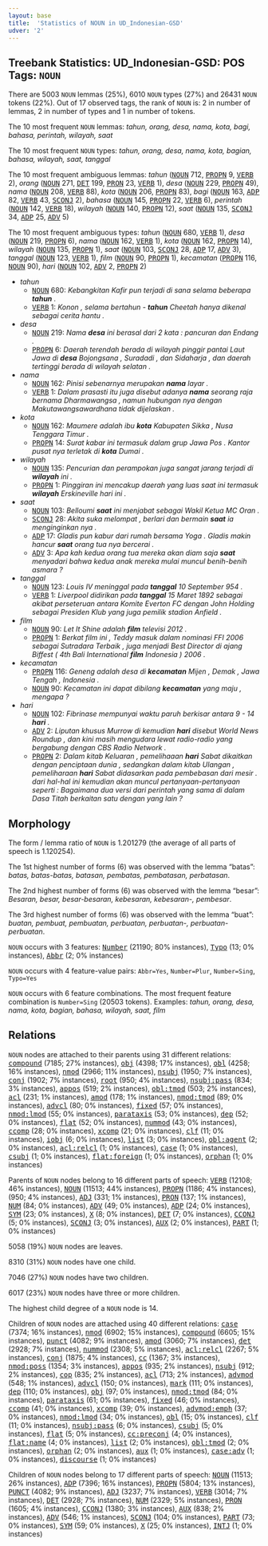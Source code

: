 ```yaml
---
layout: base
title:  'Statistics of NOUN in UD_Indonesian-GSD'
udver: '2'
---
```


## Treebank Statistics: UD_Indonesian-GSD: POS Tags: `NOUN`

There are 5003 `NOUN` lemmas (25%), 6010 `NOUN` types (27%) and 26431 `NOUN` tokens (22%).
Out of 17 observed tags, the rank of `NOUN` is: 2 in number of lemmas, 2 in number of types and 1 in number of tokens.

The 10 most frequent `NOUN` lemmas: <em>tahun, orang, desa, nama, kota, bagi, bahasa, perintah, wilayah, saat</em>

The 10 most frequent `NOUN` types:  <em>tahun, orang, desa, nama, kota, bagian, bahasa, wilayah, saat, tanggal</em>

The 10 most frequent ambiguous lemmas: <em>tahun</em> (<tt><a href="id_gsd-pos-NOUN.html">NOUN</a></tt> 712, <tt><a href="id_gsd-pos-PROPN.html">PROPN</a></tt> 9, <tt><a href="id_gsd-pos-VERB.html">VERB</a></tt> 2), <em>orang</em> (<tt><a href="id_gsd-pos-NOUN.html">NOUN</a></tt> 271, <tt><a href="id_gsd-pos-DET.html">DET</a></tt> 199, <tt><a href="id_gsd-pos-PRON.html">PRON</a></tt> 23, <tt><a href="id_gsd-pos-VERB.html">VERB</a></tt> 1), <em>desa</em> (<tt><a href="id_gsd-pos-NOUN.html">NOUN</a></tt> 229, <tt><a href="id_gsd-pos-PROPN.html">PROPN</a></tt> 49), <em>nama</em> (<tt><a href="id_gsd-pos-NOUN.html">NOUN</a></tt> 208, <tt><a href="id_gsd-pos-VERB.html">VERB</a></tt> 88), <em>kota</em> (<tt><a href="id_gsd-pos-NOUN.html">NOUN</a></tt> 206, <tt><a href="id_gsd-pos-PROPN.html">PROPN</a></tt> 83), <em>bagi</em> (<tt><a href="id_gsd-pos-NOUN.html">NOUN</a></tt> 163, <tt><a href="id_gsd-pos-ADP.html">ADP</a></tt> 82, <tt><a href="id_gsd-pos-VERB.html">VERB</a></tt> 43, <tt><a href="id_gsd-pos-SCONJ.html">SCONJ</a></tt> 2), <em>bahasa</em> (<tt><a href="id_gsd-pos-NOUN.html">NOUN</a></tt> 145, <tt><a href="id_gsd-pos-PROPN.html">PROPN</a></tt> 22, <tt><a href="id_gsd-pos-VERB.html">VERB</a></tt> 6), <em>perintah</em> (<tt><a href="id_gsd-pos-NOUN.html">NOUN</a></tt> 142, <tt><a href="id_gsd-pos-VERB.html">VERB</a></tt> 18), <em>wilayah</em> (<tt><a href="id_gsd-pos-NOUN.html">NOUN</a></tt> 140, <tt><a href="id_gsd-pos-PROPN.html">PROPN</a></tt> 12), <em>saat</em> (<tt><a href="id_gsd-pos-NOUN.html">NOUN</a></tt> 135, <tt><a href="id_gsd-pos-SCONJ.html">SCONJ</a></tt> 34, <tt><a href="id_gsd-pos-ADP.html">ADP</a></tt> 25, <tt><a href="id_gsd-pos-ADV.html">ADV</a></tt> 5)

The 10 most frequent ambiguous types:  <em>tahun</em> (<tt><a href="id_gsd-pos-NOUN.html">NOUN</a></tt> 680, <tt><a href="id_gsd-pos-VERB.html">VERB</a></tt> 1), <em>desa</em> (<tt><a href="id_gsd-pos-NOUN.html">NOUN</a></tt> 219, <tt><a href="id_gsd-pos-PROPN.html">PROPN</a></tt> 6), <em>nama</em> (<tt><a href="id_gsd-pos-NOUN.html">NOUN</a></tt> 162, <tt><a href="id_gsd-pos-VERB.html">VERB</a></tt> 1), <em>kota</em> (<tt><a href="id_gsd-pos-NOUN.html">NOUN</a></tt> 162, <tt><a href="id_gsd-pos-PROPN.html">PROPN</a></tt> 14), <em>wilayah</em> (<tt><a href="id_gsd-pos-NOUN.html">NOUN</a></tt> 135, <tt><a href="id_gsd-pos-PROPN.html">PROPN</a></tt> 1), <em>saat</em> (<tt><a href="id_gsd-pos-NOUN.html">NOUN</a></tt> 103, <tt><a href="id_gsd-pos-SCONJ.html">SCONJ</a></tt> 28, <tt><a href="id_gsd-pos-ADP.html">ADP</a></tt> 17, <tt><a href="id_gsd-pos-ADV.html">ADV</a></tt> 3), <em>tanggal</em> (<tt><a href="id_gsd-pos-NOUN.html">NOUN</a></tt> 123, <tt><a href="id_gsd-pos-VERB.html">VERB</a></tt> 1), <em>film</em> (<tt><a href="id_gsd-pos-NOUN.html">NOUN</a></tt> 90, <tt><a href="id_gsd-pos-PROPN.html">PROPN</a></tt> 1), <em>kecamatan</em> (<tt><a href="id_gsd-pos-PROPN.html">PROPN</a></tt> 116, <tt><a href="id_gsd-pos-NOUN.html">NOUN</a></tt> 90), <em>hari</em> (<tt><a href="id_gsd-pos-NOUN.html">NOUN</a></tt> 102, <tt><a href="id_gsd-pos-ADV.html">ADV</a></tt> 2, <tt><a href="id_gsd-pos-PROPN.html">PROPN</a></tt> 2)


* <em>tahun</em>
  * <tt><a href="id_gsd-pos-NOUN.html">NOUN</a></tt> 680: <em>Kebangkitan Kafir pun terjadi di sana selama beberapa <b>tahun</b> .</em>
  * <tt><a href="id_gsd-pos-VERB.html">VERB</a></tt> 1: <em>Konon , selama bertahun - <b>tahun</b> Cheetah hanya dikenal sebagai cerita hantu .</em>
* <em>desa</em>
  * <tt><a href="id_gsd-pos-NOUN.html">NOUN</a></tt> 219: <em>Nama <b>desa</b> ini berasal dari 2 kata : pancuran dan Endang .</em>
  * <tt><a href="id_gsd-pos-PROPN.html">PROPN</a></tt> 6: <em>Daerah terendah berada di wilayah pinggir pantai Laut Jawa di <b>desa</b> Bojongsana , Suradadi , dan Sidaharja , dan daerah tertinggi berada di wilayah selatan .</em>
* <em>nama</em>
  * <tt><a href="id_gsd-pos-NOUN.html">NOUN</a></tt> 162: <em>Pinisi sebenarnya merupakan <b>nama</b> layar .</em>
  * <tt><a href="id_gsd-pos-VERB.html">VERB</a></tt> 1: <em>Dalam prasasti itu juga disebut adanya <b>nama</b> seorang raja bernama Dharmawangsa , namun hubungan nya dengan Makutawangsawardhana tidak dijelaskan .</em>
* <em>kota</em>
  * <tt><a href="id_gsd-pos-NOUN.html">NOUN</a></tt> 162: <em>Maumere adalah ibu <b>kota</b> Kabupaten Sikka , Nusa Tenggara Timur .</em>
  * <tt><a href="id_gsd-pos-PROPN.html">PROPN</a></tt> 14: <em>Surat kabar ini termasuk dalam grup Jawa Pos . Kantor pusat nya terletak di <b>kota</b> Dumai .</em>
* <em>wilayah</em>
  * <tt><a href="id_gsd-pos-NOUN.html">NOUN</a></tt> 135: <em>Pencurian dan perampokan juga sangat jarang terjadi di <b>wilayah</b> ini .</em>
  * <tt><a href="id_gsd-pos-PROPN.html">PROPN</a></tt> 1: <em>Pinggiran ini mencakup daerah yang luas saat ini termasuk <b>wilayah</b> Erskineville hari ini .</em>
* <em>saat</em>
  * <tt><a href="id_gsd-pos-NOUN.html">NOUN</a></tt> 103: <em>Belloumi <b>saat</b> ini menjabat sebagai Wakil Ketua MC Oran .</em>
  * <tt><a href="id_gsd-pos-SCONJ.html">SCONJ</a></tt> 28: <em>Akita suka melompat , berlari dan bermain <b>saat</b> ia menginginkan nya .</em>
  * <tt><a href="id_gsd-pos-ADP.html">ADP</a></tt> 17: <em>Gladis pun kabur dari rumah bersama Yoga . Gladis makin hancur <b>saat</b> orang tua nya bercerai .</em>
  * <tt><a href="id_gsd-pos-ADV.html">ADV</a></tt> 3: <em>Apa kah kedua orang tua mereka akan diam saja <b>saat</b> menyadari bahwa kedua anak mereka mulai muncul benih-benih asmara ?</em>
* <em>tanggal</em>
  * <tt><a href="id_gsd-pos-NOUN.html">NOUN</a></tt> 123: <em>Louis IV meninggal pada <b>tanggal</b> 10 September 954 .</em>
  * <tt><a href="id_gsd-pos-VERB.html">VERB</a></tt> 1: <em>Liverpool didirikan pada <b>tanggal</b> 15 Maret 1892 sebagai akibat perseteruan antara Komite Everton FC dengan John Holding sebagai Presiden Klub yang juga pemilik stadion Anfield .</em>
* <em>film</em>
  * <tt><a href="id_gsd-pos-NOUN.html">NOUN</a></tt> 90: <em>Let It Shine adalah <b>film</b> televisi 2012 .</em>
  * <tt><a href="id_gsd-pos-PROPN.html">PROPN</a></tt> 1: <em>Berkat film ini , Teddy masuk dalam nominasi FFI 2006 sebagai Sutradara Terbaik , juga menjadi Best Director di ajang Biffest ( 4th Bali International <b>film</b> Indonesia ) 2006 .</em>
* <em>kecamatan</em>
  * <tt><a href="id_gsd-pos-PROPN.html">PROPN</a></tt> 116: <em>Geneng adalah desa di <b>kecamatan</b> Mijen , Demak , Jawa Tengah , Indonesia .</em>
  * <tt><a href="id_gsd-pos-NOUN.html">NOUN</a></tt> 90: <em>Kecamatan ini dapat dibilang <b>kecamatan</b> yang maju , mengapa ?</em>
* <em>hari</em>
  * <tt><a href="id_gsd-pos-NOUN.html">NOUN</a></tt> 102: <em>Fibrinase mempunyai waktu paruh berkisar antara 9 - 14 <b>hari</b> .</em>
  * <tt><a href="id_gsd-pos-ADV.html">ADV</a></tt> 2: <em>Liputan khusus Murrow di kemudian <b>hari</b> disebut World News Roundup , dan kini masih mengudara lewat radio-radio yang bergabung dengan CBS Radio Network .</em>
  * <tt><a href="id_gsd-pos-PROPN.html">PROPN</a></tt> 2: <em>Dalam kitab Keluaran , pemelihaaan <b>hari</b> Sabat dikaitkan dengan penciptaan dunia , sedangkan dalam kitab Ulangan , pemeliharaan <b>hari</b> Sabat didasarkan pada pembebasan dari mesir . dari hal-hal ini kemudian akan muncul pertanyaan-pertanyaan seperti : Bagaimana dua versi dari perintah yang sama di dalam Dasa Titah berkaitan satu dengan yang lain ?</em>

## Morphology

The form / lemma ratio of `NOUN` is 1.201279 (the average of all parts of speech is 1.120254).

The 1st highest number of forms (6) was observed with the lemma “batas”: <em>batas, batas-batas, batasan, pembatas, pembatasan, perbatasan</em>.

The 2nd highest number of forms (6) was observed with the lemma “besar”: <em>Besaran, besar, besar-besaran, kebesaran, kebesaran-, pembesar</em>.

The 3rd highest number of forms (6) was observed with the lemma “buat”: <em>buatan, pembuat, pembuatan, perbuatan, perbuatan-, perbuatan-perbuatan</em>.

`NOUN` occurs with 3 features: <tt><a href="id_gsd-feat-Number.html">Number</a></tt> (21190; 80% instances), <tt><a href="id_gsd-feat-Typo.html">Typo</a></tt> (13; 0% instances), <tt><a href="id_gsd-feat-Abbr.html">Abbr</a></tt> (2; 0% instances)

`NOUN` occurs with 4 feature-value pairs: `Abbr=Yes`, `Number=Plur`, `Number=Sing`, `Typo=Yes`

`NOUN` occurs with 6 feature combinations.
The most frequent feature combination is `Number=Sing` (20503 tokens).
Examples: <em>tahun, orang, desa, nama, kota, bagian, bahasa, wilayah, saat, film</em>


## Relations

`NOUN` nodes are attached to their parents using 31 different relations: <tt><a href="id_gsd-dep-compound.html">compound</a></tt> (7185; 27% instances), <tt><a href="id_gsd-dep-obj.html">obj</a></tt> (4398; 17% instances), <tt><a href="id_gsd-dep-obl.html">obl</a></tt> (4258; 16% instances), <tt><a href="id_gsd-dep-nmod.html">nmod</a></tt> (2966; 11% instances), <tt><a href="id_gsd-dep-nsubj.html">nsubj</a></tt> (1950; 7% instances), <tt><a href="id_gsd-dep-conj.html">conj</a></tt> (1902; 7% instances), <tt><a href="id_gsd-dep-root.html">root</a></tt> (950; 4% instances), <tt><a href="id_gsd-dep-nsubj-pass.html">nsubj:pass</a></tt> (834; 3% instances), <tt><a href="id_gsd-dep-appos.html">appos</a></tt> (519; 2% instances), <tt><a href="id_gsd-dep-obl-tmod.html">obl:tmod</a></tt> (503; 2% instances), <tt><a href="id_gsd-dep-acl.html">acl</a></tt> (231; 1% instances), <tt><a href="id_gsd-dep-amod.html">amod</a></tt> (178; 1% instances), <tt><a href="id_gsd-dep-nmod-tmod.html">nmod:tmod</a></tt> (89; 0% instances), <tt><a href="id_gsd-dep-advcl.html">advcl</a></tt> (80; 0% instances), <tt><a href="id_gsd-dep-fixed.html">fixed</a></tt> (57; 0% instances), <tt><a href="id_gsd-dep-nmod-lmod.html">nmod:lmod</a></tt> (55; 0% instances), <tt><a href="id_gsd-dep-parataxis.html">parataxis</a></tt> (53; 0% instances), <tt><a href="id_gsd-dep-dep.html">dep</a></tt> (52; 0% instances), <tt><a href="id_gsd-dep-flat.html">flat</a></tt> (52; 0% instances), <tt><a href="id_gsd-dep-nummod.html">nummod</a></tt> (43; 0% instances), <tt><a href="id_gsd-dep-ccomp.html">ccomp</a></tt> (28; 0% instances), <tt><a href="id_gsd-dep-xcomp.html">xcomp</a></tt> (21; 0% instances), <tt><a href="id_gsd-dep-clf.html">clf</a></tt> (11; 0% instances), <tt><a href="id_gsd-dep-iobj.html">iobj</a></tt> (6; 0% instances), <tt><a href="id_gsd-dep-list.html">list</a></tt> (3; 0% instances), <tt><a href="id_gsd-dep-obl-agent.html">obl:agent</a></tt> (2; 0% instances), <tt><a href="id_gsd-dep-acl-relcl.html">acl:relcl</a></tt> (1; 0% instances), <tt><a href="id_gsd-dep-case.html">case</a></tt> (1; 0% instances), <tt><a href="id_gsd-dep-csubj.html">csubj</a></tt> (1; 0% instances), <tt><a href="id_gsd-dep-flat-foreign.html">flat:foreign</a></tt> (1; 0% instances), <tt><a href="id_gsd-dep-orphan.html">orphan</a></tt> (1; 0% instances)

Parents of `NOUN` nodes belong to 16 different parts of speech: <tt><a href="id_gsd-pos-VERB.html">VERB</a></tt> (12108; 46% instances), <tt><a href="id_gsd-pos-NOUN.html">NOUN</a></tt> (11513; 44% instances), <tt><a href="id_gsd-pos-PROPN.html">PROPN</a></tt> (1186; 4% instances),  (950; 4% instances), <tt><a href="id_gsd-pos-ADJ.html">ADJ</a></tt> (331; 1% instances), <tt><a href="id_gsd-pos-PRON.html">PRON</a></tt> (137; 1% instances), <tt><a href="id_gsd-pos-NUM.html">NUM</a></tt> (84; 0% instances), <tt><a href="id_gsd-pos-ADV.html">ADV</a></tt> (49; 0% instances), <tt><a href="id_gsd-pos-ADP.html">ADP</a></tt> (24; 0% instances), <tt><a href="id_gsd-pos-SYM.html">SYM</a></tt> (23; 0% instances), <tt><a href="id_gsd-pos-X.html">X</a></tt> (8; 0% instances), <tt><a href="id_gsd-pos-DET.html">DET</a></tt> (7; 0% instances), <tt><a href="id_gsd-pos-CCONJ.html">CCONJ</a></tt> (5; 0% instances), <tt><a href="id_gsd-pos-SCONJ.html">SCONJ</a></tt> (3; 0% instances), <tt><a href="id_gsd-pos-AUX.html">AUX</a></tt> (2; 0% instances), <tt><a href="id_gsd-pos-PART.html">PART</a></tt> (1; 0% instances)

5058 (19%) `NOUN` nodes are leaves.

8310 (31%) `NOUN` nodes have one child.

7046 (27%) `NOUN` nodes have two children.

6017 (23%) `NOUN` nodes have three or more children.

The highest child degree of a `NOUN` node is 14.

Children of `NOUN` nodes are attached using 40 different relations: <tt><a href="id_gsd-dep-case.html">case</a></tt> (7374; 16% instances), <tt><a href="id_gsd-dep-nmod.html">nmod</a></tt> (6902; 15% instances), <tt><a href="id_gsd-dep-compound.html">compound</a></tt> (6605; 15% instances), <tt><a href="id_gsd-dep-punct.html">punct</a></tt> (4082; 9% instances), <tt><a href="id_gsd-dep-amod.html">amod</a></tt> (3060; 7% instances), <tt><a href="id_gsd-dep-det.html">det</a></tt> (2928; 7% instances), <tt><a href="id_gsd-dep-nummod.html">nummod</a></tt> (2308; 5% instances), <tt><a href="id_gsd-dep-acl-relcl.html">acl:relcl</a></tt> (2267; 5% instances), <tt><a href="id_gsd-dep-conj.html">conj</a></tt> (1875; 4% instances), <tt><a href="id_gsd-dep-cc.html">cc</a></tt> (1367; 3% instances), <tt><a href="id_gsd-dep-nmod-poss.html">nmod:poss</a></tt> (1354; 3% instances), <tt><a href="id_gsd-dep-appos.html">appos</a></tt> (935; 2% instances), <tt><a href="id_gsd-dep-nsubj.html">nsubj</a></tt> (912; 2% instances), <tt><a href="id_gsd-dep-cop.html">cop</a></tt> (835; 2% instances), <tt><a href="id_gsd-dep-acl.html">acl</a></tt> (713; 2% instances), <tt><a href="id_gsd-dep-advmod.html">advmod</a></tt> (548; 1% instances), <tt><a href="id_gsd-dep-advcl.html">advcl</a></tt> (150; 0% instances), <tt><a href="id_gsd-dep-mark.html">mark</a></tt> (111; 0% instances), <tt><a href="id_gsd-dep-dep.html">dep</a></tt> (110; 0% instances), <tt><a href="id_gsd-dep-obj.html">obj</a></tt> (97; 0% instances), <tt><a href="id_gsd-dep-nmod-tmod.html">nmod:tmod</a></tt> (84; 0% instances), <tt><a href="id_gsd-dep-parataxis.html">parataxis</a></tt> (61; 0% instances), <tt><a href="id_gsd-dep-fixed.html">fixed</a></tt> (46; 0% instances), <tt><a href="id_gsd-dep-ccomp.html">ccomp</a></tt> (41; 0% instances), <tt><a href="id_gsd-dep-xcomp.html">xcomp</a></tt> (39; 0% instances), <tt><a href="id_gsd-dep-advmod-emph.html">advmod:emph</a></tt> (37; 0% instances), <tt><a href="id_gsd-dep-nmod-lmod.html">nmod:lmod</a></tt> (34; 0% instances), <tt><a href="id_gsd-dep-obl.html">obl</a></tt> (15; 0% instances), <tt><a href="id_gsd-dep-clf.html">clf</a></tt> (11; 0% instances), <tt><a href="id_gsd-dep-nsubj-pass.html">nsubj:pass</a></tt> (6; 0% instances), <tt><a href="id_gsd-dep-csubj.html">csubj</a></tt> (5; 0% instances), <tt><a href="id_gsd-dep-flat.html">flat</a></tt> (5; 0% instances), <tt><a href="id_gsd-dep-cc-preconj.html">cc:preconj</a></tt> (4; 0% instances), <tt><a href="id_gsd-dep-flat-name.html">flat:name</a></tt> (4; 0% instances), <tt><a href="id_gsd-dep-list.html">list</a></tt> (2; 0% instances), <tt><a href="id_gsd-dep-obl-tmod.html">obl:tmod</a></tt> (2; 0% instances), <tt><a href="id_gsd-dep-orphan.html">orphan</a></tt> (2; 0% instances), <tt><a href="id_gsd-dep-aux.html">aux</a></tt> (1; 0% instances), <tt><a href="id_gsd-dep-case-adv.html">case:adv</a></tt> (1; 0% instances), <tt><a href="id_gsd-dep-discourse.html">discourse</a></tt> (1; 0% instances)

Children of `NOUN` nodes belong to 17 different parts of speech: <tt><a href="id_gsd-pos-NOUN.html">NOUN</a></tt> (11513; 26% instances), <tt><a href="id_gsd-pos-ADP.html">ADP</a></tt> (7396; 16% instances), <tt><a href="id_gsd-pos-PROPN.html">PROPN</a></tt> (5804; 13% instances), <tt><a href="id_gsd-pos-PUNCT.html">PUNCT</a></tt> (4082; 9% instances), <tt><a href="id_gsd-pos-ADJ.html">ADJ</a></tt> (3237; 7% instances), <tt><a href="id_gsd-pos-VERB.html">VERB</a></tt> (3014; 7% instances), <tt><a href="id_gsd-pos-DET.html">DET</a></tt> (2928; 7% instances), <tt><a href="id_gsd-pos-NUM.html">NUM</a></tt> (2329; 5% instances), <tt><a href="id_gsd-pos-PRON.html">PRON</a></tt> (1605; 4% instances), <tt><a href="id_gsd-pos-CCONJ.html">CCONJ</a></tt> (1380; 3% instances), <tt><a href="id_gsd-pos-AUX.html">AUX</a></tt> (838; 2% instances), <tt><a href="id_gsd-pos-ADV.html">ADV</a></tt> (546; 1% instances), <tt><a href="id_gsd-pos-SCONJ.html">SCONJ</a></tt> (104; 0% instances), <tt><a href="id_gsd-pos-PART.html">PART</a></tt> (73; 0% instances), <tt><a href="id_gsd-pos-SYM.html">SYM</a></tt> (59; 0% instances), <tt><a href="id_gsd-pos-X.html">X</a></tt> (25; 0% instances), <tt><a href="id_gsd-pos-INTJ.html">INTJ</a></tt> (1; 0% instances)

